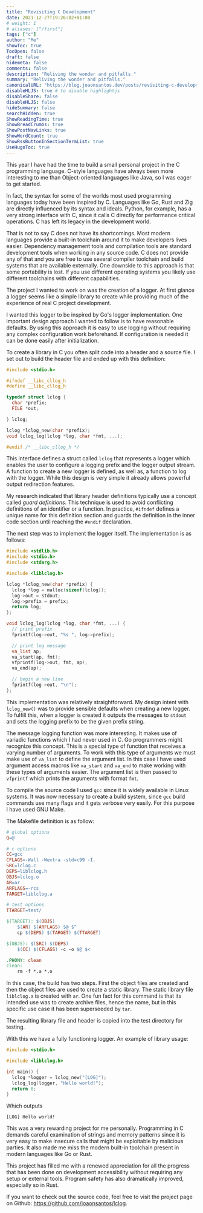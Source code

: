 ```yaml
---
title: "Revisiting C Development"
date: 2021-12-27T19:26:02+01:00
# weight: 1
# aliases: ["/first"]
tags: ["c"]
author: "Me"
showToc: true
TocOpen: false
draft: false
hidemeta: false
comments: false
description: "Reliving the wonder and pitfalls."
summary: "Reliving the wonder and pitfalls."
canonicalURL: "https://blog.joaonsantos.dev/posts/revisiting-c-development"
disableHLJS: true # to disable highlightjs
disableShare: false
disableHLJS: false
hideSummary: false
searchHidden: true
ShowReadingTime: true
ShowBreadCrumbs: true
ShowPostNavLinks: true
ShowWordCount: true
ShowRssButtonInSectionTermList: true
UseHugoToc: true
---
```


This year I have had the time to build a small personal project in the C
programming language. C-style languages have always been more interesting to me
than Object-oriented languages like Java, so I was eager to get started.

In fact, the syntax for some of the worlds most used programming languages today
have been inspired by C. Languages like Go, Rust and Zig are directly influenced
by its syntax and ideals. Python, for example, has a very strong interface with
C, since it calls C directly for performance critical operations. C has left its
legacy in the development world.

That is not to say C does not have its shortcomings. Most modern languages
provide a built-in toolchain around it to make developers lives easier.
Dependency management tools and compilation tools are standard development tools
when working in any source code. C does not provide any of that and you are free
to use several compiler toolchain and build systems that are available
externally. One downside to this approach is that some portability is lost. If
you use different operating systems you likely use different toolchains with
different capabilities.

The project I wanted to work on was the creation of a logger. At first glance a
logger seems like a simple library to create while providing much of the
experience of real C project development.

I wanted this logger to be inspired by Go's logger implementation. One important
design approach I wanted to follow is to have reasonable defaults. By using this
approach it is easy to use logging without requiring any complex configuration
work beforehand. If configuration is needed it can be done easily after
initialization.

To create a library in C you often split code into a header and a source file. I
set out to build the header file and ended up with this definition:
```c
#include <stdio.h>

#ifndef __libc_cllog_h
#define __libc_cllog_h

typedef struct lclog {
  char *prefix;
  FILE *out;

} lclog;

lclog *lclog_new(char *prefix);
void lclog_log(lclog *log, char *fmt, ...);

#endif /* __libc_cllog_h */
```

This interface defines a struct called `lclog` that represents a logger which
enables the user to configure a logging prefix and the logger output stream. A
function to create a new logger is defined, as well as, a function to log with
the logger. While this design is very simple it already allows powerful output
redirection features.

My research indicated that library header definitions typically use a concept
called *guard definitions*. This technique is used to avoid conflicting
definitions of an identifier or a function. In practice, `#ifndef` defines a
unique name for this definition section and guards the definition in the inner
code section until reaching the `#endif` declaration.

The next step was to implement the logger itself. The implementation is as
follows:
```c
#include <stdlib.h>
#include <stdio.h>
#include <stdarg.h>

#include <liblclog.h>

lclog *lclog_new(char *prefix) {
  lclog *log = malloc(sizeof(lclog));
  log->out = stdout;
  log->prefix = prefix;
  return log;
};

void lclog_log(lclog *log, char *fmt, ...) {
  // print prefix
  fprintf(log->out, "%s ", log->prefix);

  // print log message
  va_list ap;
  va_start(ap, fmt);
  vfprintf(log->out, fmt, ap);
  va_end(ap);

  // begin a new line
  fprintf(log->out, "\n");
};
```

This implementation was relatively straightforward. My design intent with
`lclog_new()` was to provide sensible defaults when creating a new logger. To
fulfill this, when a logger is created it outputs the messages to `stdout` and
sets the logging prefix to be the given prefix string.

The message logging function was more interesting. It makes use of variadic
functions which I had never used in C. Go programmers might recognize this
concept. This is a special type of function that receives a varying number of
arguments. To work with this type of arguments we must make use of `va_list` to
define the argument list. In this case I have used argument access macros like
`va_start` and `va_end` to make working with these types of arguments easier.
The argument list is then passed to `vfprintf` which prints the arguments with
format `fmt`.

To compile the source code I used `gcc` since it is widely available in Linux
systems. It was now necessary to create a build system, since `gcc` build
commands use many flags and it gets verbose very easily. For this purpose I have used
GNU Make.

The Makefile definition is as follow:
```makefile
# global options
Q=@

# c options
CC=gcc
CFLAGS=-Wall -Wextra -std=c99 -I.
SRC=lclog.c
DEPS=liblclog.h
OBJS=lclog.o
AR=ar
ARFLAGS=-rcs
TARGET=liblclog.a

# test options
TTARGET=test/

$(TARGET): $(OBJS)
	$(AR) $(ARFLAGS) $@ $^
	cp $(DEPS) $(TARGET) $(TTARGET)

$(OBJS): $(SRC) $(DEPS)
	$(CC) $(CFLAGS) -c -o $@ $<

.PHONY: clean
clean:
	rm -f *.a *.o
```

In this case, the build has two steps. First the object files are created and
then the object files are used to create a static library. The static library
file `liblclog.a` is created with `ar`. One fun fact for this command is that
its intended use was to create archive files, hence the name, but in this
specific use case it has been superseeded by `tar`.

The resulting library file and header is copied into the test directory for
testing.

With this we have a fully functioning logger. An example of library usage:
```c
#include <stdio.h>

#include <liblclog.h>

int main() {
  lclog *logger = lclog_new("[LOG]");
  lclog_log(logger, "Hello world!");
  return 0;
}
```

Which outputs
```
[LOG] Hello world!
```

This was a very rewarding project for me personally. Programming in C demands
careful examination of strings and memory patterns since it is very easy to make
insecure calls that might be exploitable by malicious parties. It also made me
miss the modern built-in toolchain present in modern languages like Go or Rust.

This project has filled me with a renewed appreciation for all the progress that
has been done on development accessibility without requiring any setup or
external tools. Program safety has also dramatically improved, especially so in
Rust.

If you want to check out the source code, feel free to visit the project page on
Github: <https://github.com/joaonsantos/lclog>.
